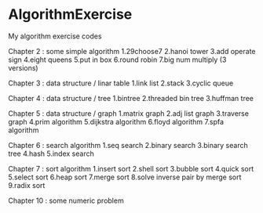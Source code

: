 # AlgorithmExercise
My algorithm exercise codes

Chapter 2 : some simple algorithm
1.29choose7
2.hanoi tower
3.add operate sign
4.eight queens
5.put in box
6.round robin
7.big num multiply (3 versions)

Chapter 3 : data structure / linar table
1.link list
2.stack
3.cyclic queue

Chapter 4 : data structure / tree
1.bintree
2.threaded bin tree
3.huffman tree

Chapter 5 : data structure / graph
1.matrix graph
2.adj list graph
3.traverse graph
4.prim algorithm
5.dijkstra algorithm
6.floyd algorithm
7.spfa algorithm

Chapter 6 : search algorithm
1.seq search
2.binary search
3.binary search tree
4.hash
5.index search

Chapter 7 : sort algorithm
1.insert sort
2.shell sort
3.bubble sort
4.quick sort
5.select sort
6.heap sort
7.merge sort
8.solve inverse pair by merge sort
9.radix sort

Chapter 10 : some numeric problem
